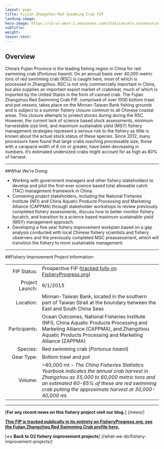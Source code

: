 ```yaml
---
layout: page 
title: Fujian Zhangzhou Red Swimming Crab FIP
landing-image:
hero-image: https://s3-us-west-2.amazonaws.com/staticassets.oceanoutcomes.org/hero+photos/fujian-zhangzhou-red-swimming-crab-hero.jpg
subtitle:
weight: 
teaser-text:
---
```

<h2>Overview</h2>

China’s Fujian Province is the leading fishing region in China for red swimming crab (*Portunus haanii*). On an annual basis over 40,000 metric tons of red swimming crab (RSC) is caught here, most of which is processed in Zhangzhou. RSC is not only commercially important in China, but also supplies an important export market of crabmeat, much of which is imported by the United States in the form of canned crab. The Fujian Zhangzhou Red Swimming Crab FIP, comprised of over 1000 bottom trawl and pot vessels, takes place on the Minnan-Taiwan Bank fishing grounds and is subject to a summer fishery closure common to all Chinese coastal areas. This closure attempts to protect stocks during during the RSC. However, the current lack of science based stock assessments, minimum harvestable size limit, and maximum sustainable yield (MSY) fishery management strategies represent a serious risk to the fishery as little is known about the actual stock status of these species. Since 2012, many processors have found that large crabs reaching processable size, those with a carapace width of 8 cm or greater, have been decreasing in numbers. It’s estimated undersized crabs might account for as high as 80% of harvest.

---

##What We're Doing:

* Working with government managers and other fishery stakeholders to develop and pilot the first-ever science based total allowable catch (TAC) management framework in China.
* Convening project stakeholders, including the National Fisheries Institute (NFI) and China Aquatic Products Processing and Marketing Alliance (CAPPMA) through stakeholder workshops to review previously completed fishery assessments, discuss how to better monitor fishery bycatch, and transition to a science based maximum sustainable yield (MSY) management approach.
* Developing a five year fishery improvement workplan based on a gap analysis conducted with local Chinese fishery scientists and fishery observers and the previously completed MSC preassessment, which will transition the fishery to more sustainable management. 

---

##Fishery Improvement Project Information:

|||
| ---: | --- |
| FIP Status: | Prospective FIP (<a href="">tracked fully on FisheryProgress.org</a>) |
| Project Launch: | 6/1/2015 |
| Location: | Minnan-Taiwan Bank, located in the southern part of Taiwan Strait at the boundary between the East and South China Seas |
| Participants: | Ocean Outcomes, National Fisheries Institute (NFI), China Aquatic Products Processing and Marketing Alliance (CAPPMA), and Zhangzhou Aquatic Products Processing and Marketing Alliance (ZAPPMA) |
| Species: | Red swimming crab (*Portunus haanii*) |
| Gear Type: | Bottom trawl and pot |
| Volume: | ~40,000 mt - *The China Fisheries Statistics Yearbook indicates the annual crab harvest in Zhangzhou as 55,000 to 60,000 metric tons and an estimated 60-65% of these are red swimming crab putting the approximate harvest at 30,000-40,000 mt.* |

---

[**For any recent news on this fishery project visit our blog.**] (/news/) 

<a href=" " target="_blank">**This FIP is tracked publically in its entirety on FisheryProgress.org, see the Fujian Zhangzhou Red Swimming Crab profile here.**</a>

[**<< Back to O2 fishery improvement projects**] (/what-we-do/fishery-improvement-projects/)
